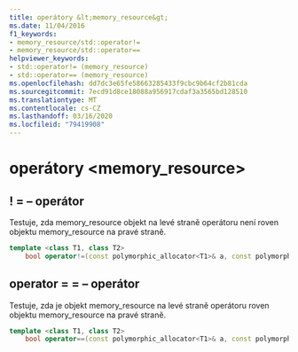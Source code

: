 ```yaml
---
title: operátory &lt;memory_resource&gt;
ms.date: 11/04/2016
f1_keywords:
- memory_resource/std::operator!=
- memory_resource/std::operator==
helpviewer_keywords:
- std::operator!= (memory_resource)
- std::operator== (memory_resource)
ms.openlocfilehash: dd7dc3e65fe58663285433f9cbc9b64cf2b81cda
ms.sourcegitcommit: 7ecd91d8ce18088a956917cdaf3a3565bd128510
ms.translationtype: MT
ms.contentlocale: cs-CZ
ms.lasthandoff: 03/16/2020
ms.locfileid: "79419908"
---
```

# <a name="ltmemory_resourcegt-operators"></a>operátory &lt;memory_resource&gt;

## <a name="op_neq"></a>! = – operátor

Testuje, zda memory_resource objekt na levé straně operátoru není roven objektu memory_resource na pravé straně.

```cpp
template <class T1, class T2>
    bool operator!=(const polymorphic_allocator<T1>& a, const polymorphic_allocator<T2>& b) noexcept;
```

## <a name="op_eq_eq"></a>operator = = – operátor

Testuje, zda je objekt memory_resource na levé straně operátoru roven objektu memory_resource na pravé straně.

```cpp
template <class T1, class T2>
    bool operator==(const polymorphic_allocator<T1>& a, const polymorphic_allocator<T2>& b) noexcept;
```
